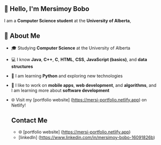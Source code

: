 ##  👋 Hello, I'm Mersimoy Bobo

I am a **Computer Science student** at the **University of Alberta**, 
## 🚀 About Me
- 🎓 Studying **Computer Science** at the University of Alberta
- 💻 I know **Java**, **C++**, **C**, **HTML**, **CSS**, **JavaScript (basics)**, and **data structures**
- 🌱 I am learning **Python** and exploring new technologies
- 🧠 I like to work on **mobile apps**, **web development**, and **algorithms**, and I am learning more about **software development**
- 🌐 Visit my [portfolio website] (https://mersi-portfolio.netlify.app) on Netlify!

  ## Contact Me
  - 🌐 [portfolio website] (https://mersi-portfolio.netlify.app)
  -  [linkedIn] (https://www.linkedin.com/in/mersimoy-bobo-16091826b)
<!--
**merci63/merci63** is a ✨ _special_ ✨ repository because its `README.md` (this file) appears on your GitHub profile.

Here are some ideas to get you started:

- 🔭 I’m currently working on ...
- 🌱 I’m currently learning ...
- 👯 I’m looking to collaborate on ...
- 🤔 I’m looking for help with ...
- 💬 Ask me about ...
- 📫 How to reach me: ...
- 😄 Pronouns: ...
- ⚡ Fun fact: ...
-->
